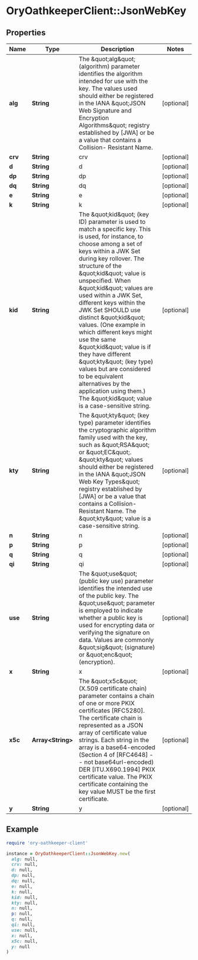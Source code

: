 # OryOathkeeperClient::JsonWebKey

## Properties

| Name | Type | Description | Notes |
| ---- | ---- | ----------- | ----- |
| **alg** | **String** | The \&quot;alg\&quot; (algorithm) parameter identifies the algorithm intended for use with the key.  The values used should either be registered in the IANA \&quot;JSON Web Signature and Encryption Algorithms\&quot; registry established by [JWA] or be a value that contains a Collision- Resistant Name. | [optional] |
| **crv** | **String** | crv | [optional] |
| **d** | **String** | d | [optional] |
| **dp** | **String** | dp | [optional] |
| **dq** | **String** | dq | [optional] |
| **e** | **String** | e | [optional] |
| **k** | **String** | k | [optional] |
| **kid** | **String** | The \&quot;kid\&quot; (key ID) parameter is used to match a specific key.  This is used, for instance, to choose among a set of keys within a JWK Set during key rollover.  The structure of the \&quot;kid\&quot; value is unspecified.  When \&quot;kid\&quot; values are used within a JWK Set, different keys within the JWK Set SHOULD use distinct \&quot;kid\&quot; values.  (One example in which different keys might use the same \&quot;kid\&quot; value is if they have different \&quot;kty\&quot; (key type) values but are considered to be equivalent alternatives by the application using them.)  The \&quot;kid\&quot; value is a case-sensitive string. | [optional] |
| **kty** | **String** | The \&quot;kty\&quot; (key type) parameter identifies the cryptographic algorithm family used with the key, such as \&quot;RSA\&quot; or \&quot;EC\&quot;. \&quot;kty\&quot; values should either be registered in the IANA \&quot;JSON Web Key Types\&quot; registry established by [JWA] or be a value that contains a Collision- Resistant Name.  The \&quot;kty\&quot; value is a case-sensitive string. | [optional] |
| **n** | **String** | n | [optional] |
| **p** | **String** | p | [optional] |
| **q** | **String** | q | [optional] |
| **qi** | **String** | qi | [optional] |
| **use** | **String** | The \&quot;use\&quot; (public key use) parameter identifies the intended use of the public key. The \&quot;use\&quot; parameter is employed to indicate whether a public key is used for encrypting data or verifying the signature on data. Values are commonly \&quot;sig\&quot; (signature) or \&quot;enc\&quot; (encryption). | [optional] |
| **x** | **String** | x | [optional] |
| **x5c** | **Array&lt;String&gt;** | The \&quot;x5c\&quot; (X.509 certificate chain) parameter contains a chain of one or more PKIX certificates [RFC5280].  The certificate chain is represented as a JSON array of certificate value strings.  Each string in the array is a base64-encoded (Section 4 of [RFC4648] -- not base64url-encoded) DER [ITU.X690.1994] PKIX certificate value. The PKIX certificate containing the key value MUST be the first certificate. | [optional] |
| **y** | **String** | y | [optional] |

## Example

```ruby
require 'ory-oathkeeper-client'

instance = OryOathkeeperClient::JsonWebKey.new(
  alg: null,
  crv: null,
  d: null,
  dp: null,
  dq: null,
  e: null,
  k: null,
  kid: null,
  kty: null,
  n: null,
  p: null,
  q: null,
  qi: null,
  use: null,
  x: null,
  x5c: null,
  y: null
)
```

